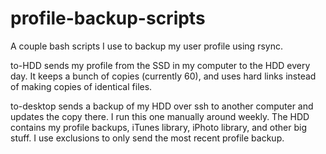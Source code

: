 profile-backup-scripts
======================

A couple bash scripts I use to backup my user profile using rsync. 

to-HDD sends my profile from the SSD in my computer to the HDD every day. It keeps a bunch of copies (currently 60), and uses hard links instead of making copies of identical files. 

to-desktop sends a backup of my HDD over ssh to another computer and updates the copy there. I run this one manually around weekly. The HDD contains my profile backups, iTunes library, iPhoto library, and other big stuff. I use exclusions to only send the most recent profile backup. 
